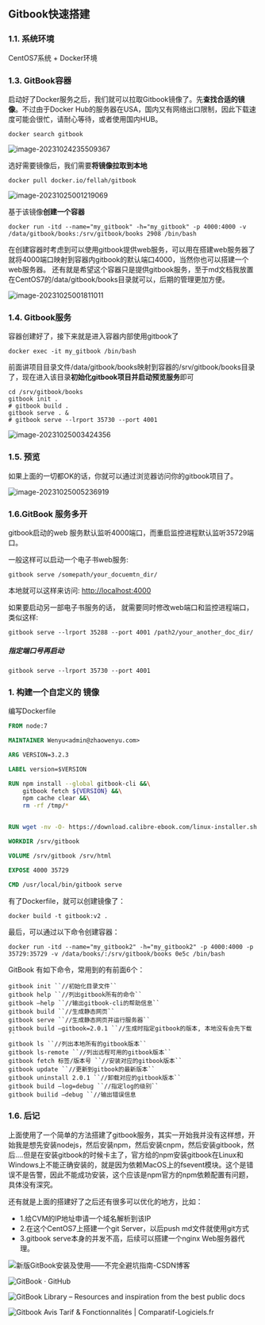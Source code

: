 ## Gitbook快速搭建

### 1.1. 系统环境

CentOS7系统 + Docker环境

### 1.3. GitBook容器

启动好了Docker服务之后，我们就可以拉取Gitbook镜像了。先**查找合适的镜像**。不过由于Docker Hub的服务器在USA，国内又有网络出口限制，因此下载速度可能会很忙，请耐心等待，或者使用国内HUB。

```shell
docker search gitbook
```

![image-20231024235509367](./docker部署gitbook.assets/image-20231024235509367.png)

选好需要镜像后，我们需要**将镜像拉取到本地**

```shell
docker pull docker.io/fellah/gitbook
```

![image-20231025001219069](./docker部署gitbook.assets/image-20231025001219069.png)

基于该镜像**创建一个容器**

```shell
docker run -itd --name="my_gitbook" -h="my_gitbook" -p 4000:4000 -v /data/gitbook/books:/srv/gitbook/books 2908 /bin/bash
```

在创建容器时考虑到可以使用gitbook提供web服务，可以用在搭建web服务器了就将4000端口映射到容器内gitbook的默认端口4000，当然你也可以搭建一个web服务器。 还有就是希望这个容器只是提供gitbook服务，至于md文档我放置在CentOS7的/data/gitbook/books目录就可以，后期的管理更加方便。

![image-20231025001811011](./docker部署gitbook.assets/image-20231025001811011.png)

### 1.4. Gitbook服务

容器创建好了，接下来就是进入容器内部使用gitbook了

```shell
docker exec -it my_gitbook /bin/bash
```

前面讲项目目录文件/data/gitbook/books映射到容器的/srv/gitbook/books目录了，现在进入该目录**初始化gitbook项目并启动预览服务**即可

```shell
cd /srv/gitbook/books
gitbook init .
# gitbook build . 
gitbook serve . &
# gitbook serve --lrport 35730 --port 4001
```

![image-20231025003424356](./docker部署gitbook.assets/image-20231025003424356.png)

### 1.5. 预览

如果上面的一切都OK的话，你就可以通过浏览器访问你的gitbook项目了。

![image-20231025005236919](./docker部署gitbook.assets/image-20231025005236919.png)

### 1.6.GitBook 服务多开

gitbook启动的web 服务默认监听4000端口，而重启监控进程默认监听35729端口。

一般这样可以启动一个电子书web服务:

```shell
gitbook serve /somepath/your_docuemtn_dir/
```

本地就可以这样来访问:  [http://localhost:4000](https://cloud.tencent.com/developer/tools/blog-entry?target=https%3A%2F%2Flinks.jianshu.com%2Fgo%3Fto%3Dhttp%3A%2F%2Flocalhost%3A4000)

如果要启动另一部电子书服务的话， 就需要同时修改web端口和监控进程端口， 类似这样:

```shell
gitbook serve --lrport 35288 --port 4001 /path2/your_another_doc_dir/
```

##### 指定端口号再启动

```shell
gitbook serve --lrport 35730 --port 4001
```

### 1. 构建一个自定义的 镜像

编写Dockerfile

```dockerfile
FROM node:7

MAINTAINER Wenyu<admin@zhaowenyu.com>

ARG VERSION=3.2.3

LABEL version=$VERSION

RUN npm install --global gitbook-cli &&\
    gitbook fetch ${VERSION} &&\
    npm cache clear &&\
    rm -rf /tmp/*


RUN wget -nv -O- https://download.calibre-ebook.com/linux-installer.sh | sh /dev/stdin

WORKDIR /srv/gitbook

VOLUME /srv/gitbook /srv/html

EXPOSE 4000 35729

CMD /usr/local/bin/gitbook serve
```

有了Dockerfile，就可以创建镜像了：

```shell
docker build -t gitbook:v2 .
```

最后，可以通过以下命令创建容器：

```shell
docker run -itd --name="my_gitbook2" -h="my_gitbook2" -p 4000:4000 -p 35729:35729 -v /data/books/:/srv/gitbook/books 0e5c /bin/bash
```

GitBook 有如下命令，常用到的有前面6个：

```\
gitbook init ``//初始化目录文件``
gitbook help ``//列出gitbook所有的命令``
gitbook –help ``//输出gitbook-cli的帮助信息``
gitbook build ``//生成静态网页``
gitbook serve ``//生成静态网页并运行服务器``
gitbook build –gitbook=2.0.1 ``//生成时指定gitbook的版本, 本地没有会先下载``
gitbook ls ``//列出本地所有的gitbook版本``
gitbook ls-remote ``//列出远程可用的gitbook版本``
gitbook fetch 标签/版本号 ``//安装对应的gitbook版本``
gitbook update ``//更新到gitbook的最新版本``
gitbook uninstall 2.0.1 ``//卸载对应的gitbook版本``
gitbook build –log=debug ``//指定log的级别``
gitbook builid –debug ``//输出错误信息
```

### 1.6. 后记

上面使用了一个简单的方法搭建了gitbook服务，其实一开始我并没有这样想，开始我是想先安装nodejs，然后安装npm，然后安装cnpm，然后安装gitbook，然后....但是在安装gitbook的时候卡主了，官方给的npm安装gitbook在Linux和Windows上不能正确安装的，就是因为依赖MacOS上的fsevent模块。这个是错误不是告警，因此不能成功安装，这个应该是npm官方的npm依赖配置有问题，具体没有深究。

还有就是上面的搭建好了之后还有很多可以优化的地方，比如：

- 1.给CVM的IP地址申请一个域名解析到该IP
- 2.在这个CentOS7上搭建一个git Server，以后push md文件就使用git方式
- 3.gitbook serve本身的并发不高，后续可以搭建一个nginx Web服务器代理。





![新版GitBook安装及使用——不完全避坑指南-CSDN博客](./docker部署gitbook.assets/f3de22ac04654f67adc1c64cbb05a834.png)

![GitBook · GitHub](./docker部署gitbook.assets/7111340.png)

![GitBook Library – Resources and inspiration from the best public docs](./docker部署gitbook.assets/qUvSMmI8cjmzYidwKMO5seylHCQ.png)

![Gitbook Avis Tarif & Fonctionnalités | Comparatif-Logiciels.fr](./docker部署gitbook.assets/gitbook-avis-tarif-alternative-comparatif-logiciels-saas.webp)